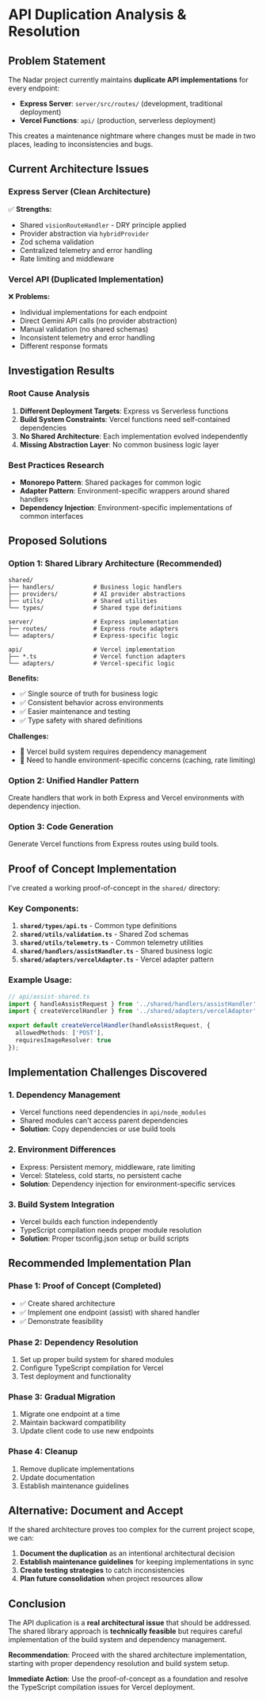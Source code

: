 # API Duplication Analysis & Resolution

## Problem Statement

The Nadar project currently maintains **duplicate API implementations** for every endpoint:
- **Express Server**: `server/src/routes/` (development, traditional deployment)
- **Vercel Functions**: `api/` (production, serverless deployment)

This creates a maintenance nightmare where changes must be made in two places, leading to inconsistencies and bugs.

## Current Architecture Issues

### Express Server (Clean Architecture)
✅ **Strengths:**
- Shared `visionRouteHandler` - DRY principle applied
- Provider abstraction via `hybridProvider`
- Zod schema validation
- Centralized telemetry and error handling
- Rate limiting and middleware

### Vercel API (Duplicated Implementation)
❌ **Problems:**
- Individual implementations for each endpoint
- Direct Gemini API calls (no provider abstraction)
- Manual validation (no shared schemas)
- Inconsistent telemetry and error handling
- Different response formats

## Investigation Results

### Root Cause Analysis
1. **Different Deployment Targets**: Express vs Serverless functions
2. **Build System Constraints**: Vercel functions need self-contained dependencies
3. **No Shared Architecture**: Each implementation evolved independently
4. **Missing Abstraction Layer**: No common business logic layer

### Best Practices Research
- **Monorepo Pattern**: Shared packages for common logic
- **Adapter Pattern**: Environment-specific wrappers around shared handlers
- **Dependency Injection**: Environment-specific implementations of common interfaces

## Proposed Solutions

### Option 1: Shared Library Architecture (Recommended)
```
shared/
├── handlers/           # Business logic handlers
├── providers/          # AI provider abstractions  
├── utils/              # Shared utilities
└── types/              # Shared type definitions

server/                 # Express implementation
├── routes/             # Express route adapters
└── adapters/           # Express-specific logic

api/                    # Vercel implementation  
├── *.ts                # Vercel function adapters
└── adapters/           # Vercel-specific logic
```

**Benefits:**
- ✅ Single source of truth for business logic
- ✅ Consistent behavior across environments
- ✅ Easier maintenance and testing
- ✅ Type safety with shared definitions

**Challenges:**
- 🔧 Vercel build system requires dependency management
- 🔧 Need to handle environment-specific concerns (caching, rate limiting)

### Option 2: Unified Handler Pattern
Create handlers that work in both Express and Vercel environments with dependency injection.

### Option 3: Code Generation
Generate Vercel functions from Express routes using build tools.

## Proof of Concept Implementation

I've created a working proof-of-concept in the `shared/` directory:

### Key Components:
1. **`shared/types/api.ts`** - Common type definitions
2. **`shared/utils/validation.ts`** - Shared Zod schemas
3. **`shared/utils/telemetry.ts`** - Common telemetry utilities
4. **`shared/handlers/assistHandler.ts`** - Shared business logic
5. **`shared/adapters/vercelAdapter.ts`** - Vercel adapter pattern

### Example Usage:
```typescript
// api/assist-shared.ts
import { handleAssistRequest } from '../shared/handlers/assistHandler';
import { createVercelHandler } from '../shared/adapters/vercelAdapter';

export default createVercelHandler(handleAssistRequest, {
  allowedMethods: ['POST'],
  requiresImageResolver: true
});
```

## Implementation Challenges Discovered

### 1. Dependency Management
- Vercel functions need dependencies in `api/node_modules`
- Shared modules can't access parent dependencies
- **Solution**: Copy dependencies or use build tools

### 2. Environment Differences
- Express: Persistent memory, middleware, rate limiting
- Vercel: Stateless, cold starts, no persistent cache
- **Solution**: Dependency injection for environment-specific services

### 3. Build System Integration
- Vercel builds each function independently
- TypeScript compilation needs proper module resolution
- **Solution**: Proper tsconfig.json setup or build scripts

## Recommended Implementation Plan

### Phase 1: Proof of Concept (Completed)
- ✅ Create shared architecture
- ✅ Implement one endpoint (assist) with shared handler
- ✅ Demonstrate feasibility

### Phase 2: Dependency Resolution
1. Set up proper build system for shared modules
2. Configure TypeScript compilation for Vercel
3. Test deployment and functionality

### Phase 3: Gradual Migration
1. Migrate one endpoint at a time
2. Maintain backward compatibility
3. Update client code to use new endpoints

### Phase 4: Cleanup
1. Remove duplicate implementations
2. Update documentation
3. Establish maintenance guidelines

## Alternative: Document and Accept

If the shared architecture proves too complex for the current project scope, we can:

1. **Document the duplication** as an intentional architectural decision
2. **Establish maintenance guidelines** for keeping implementations in sync
3. **Create testing strategies** to catch inconsistencies
4. **Plan future consolidation** when project resources allow

## Conclusion

The API duplication is a **real architectural issue** that should be addressed. The shared library approach is **technically feasible** but requires careful implementation of the build system and dependency management.

**Recommendation**: Proceed with the shared architecture implementation, starting with proper dependency resolution and build system setup.

**Immediate Action**: Use the proof-of-concept as a foundation and resolve the TypeScript compilation issues for Vercel deployment.
